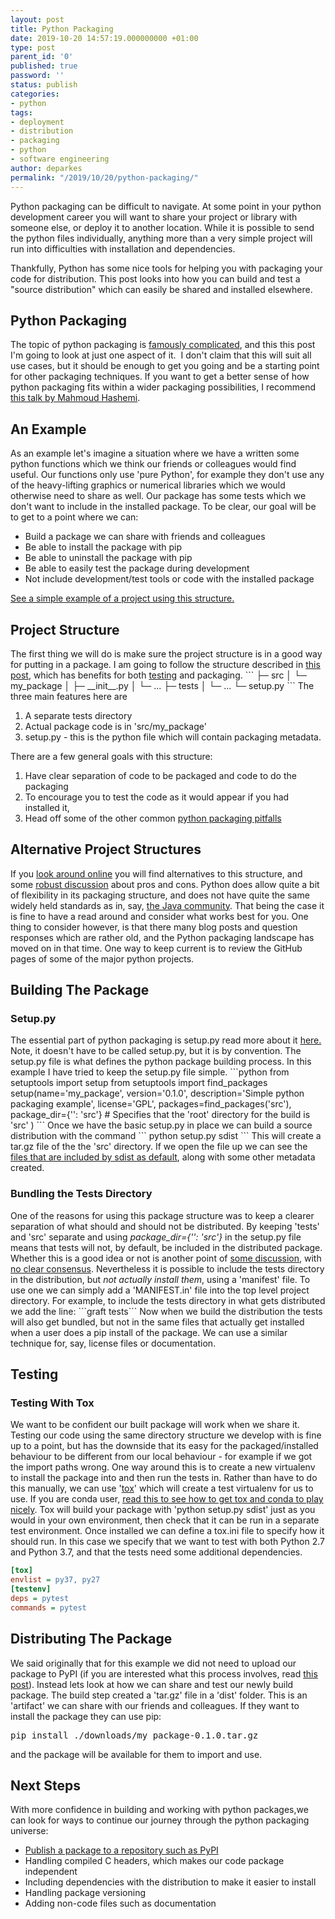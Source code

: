 ```yaml
---
layout: post
title: Python Packaging
date: 2019-10-20 14:57:19.000000000 +01:00
type: post
parent_id: '0'
published: true
password: ''
status: publish
categories:
- python
tags:
- deployment
- distribution
- packaging
- python
- software engineering
author: deparkes
permalink: "/2019/10/20/python-packaging/"
---
```

Python packaging can be difficult to navigate. At some point in your python development career you will want to share your project or library with someone else, or deploy it to another location. While it is possible to send the python files individually, anything more than a very simple project will run into difficulties with installation and dependencies.

Thankfully, Python has some nice tools for helping you with packaging your code for distribution. This post looks into how you can build and test a "source distribution" which can easily be shared and installed elsewhere.
<h2>Python Packaging</h2>
The topic of python packaging is <a href="https://xkcd.com/1987/">famously complicated</a>, and this this post I'm going to look at just one aspect of it.  I don't claim that this will suit all use cases, but it should be enough to get you going and be a starting point for other packaging techniques.
If you want to get a better sense of how python packaging fits within a wider packaging possibilities, I recommend <a href="https://www.youtube.com/watch?v=Q3LyPTTb81w">this talk by Mahmoud Hashemi</a>.
<h2>An Example</h2>
As an example let's imagine a situation where we have a written some python functions which we think our friends or colleagues would find useful.
Our functions only use 'pure Python', for example they don't use any of the heavy-lifting graphics or numerical libraries which we would otherwise need to share as well.
Our package has some tests which we don't want to include in the installed package.
To be clear, our goal will be to get to a point where we can:
<ul>
<li>Build a package we can share with friends and colleagues</li>
<li>Be able to install the package with pip</li>
<li>Be able to uninstall the package with pip</li>
<li>Be able to easily test the package during development</li>
<li>Not include development/test tools or code with the installed package</li>
</ul>
<a href="https://github.com/deparkes/python-packaging-example">See a simple example of a project using this structure.</a>
<h2>Project Structure</h2>
The first thing we will do is make sure the project structure is in a good way for putting in a package. I am going to follow the structure described in <a href="https://blog.ionelmc.ro/2014/05/25/python-packaging/#the-structure">this post</a>, which has benefits for both <a href="https://doc.pytest.org/en/latest/goodpractices.html">testing</a> and packaging.
```
├─ src
│  └─ my_package
│     ├─ __init__.py
│     └─ ...
├─ tests
│  └─ ...
└─ setup.py
```
The three main features here are
<ol>
<li>A separate tests directory</li>
<li>Actual package code is in 'src/my_package'</li>
<li>setup.py - this is the python file which will contain packaging metadata.</li>
</ol>
There are a few general goals with this structure:
<ol>
<li>Have clear separation of code to be packaged and code to do the packaging</li>
<li>To encourage you to test the code as it would appear if you had installed it,</li>
<li>Head off some of the other common <a href="https://blog.ionelmc.ro/2014/06/25/python-packaging-pitfalls/">python packaging pitfalls</a>
</li>
</ol>
<h2>Alternative Project Structures</h2>
If you <a href="https://stackoverflow.com/questions/193161/what-is-the-best-project-structure-for-a-python-application">look around online</a> you will find alternatives to this structure, and some <a href="https://disq.us/p/n7fbt7">robust discussion</a> about pros and cons. Python does allow quite a bit of flexibility in its packaging structure, and does not have quite the same widely held standards as in, say, <a href="https://maven.apache.org/guides/introduction/introduction-to-the-standard-directory-layout.html">the Java community</a>. That being the case it is fine to have a read around and consider what works best for you.
One thing to consider however, is that there many blog posts and question responses which are rather old, and the Python packaging landscape has moved on in that time. One way to keep current is to review the GitHub pages of some of the major python projects.
<h2>Building The Package</h2>
<h3>Setup.py</h3>
The essential part of python packaging is setup.py read more about it <a href="https://docs.python.org/3.7/distutils/setupscript.html">here.</a> Note, it doesn't have to be called setup.py, but it is by convention.
The setup.py file is what defines the python package building process. In this example I have tried to keep the setup.py file simple.
```python
from setuptools import setup
from setuptools import find_packages
setup(name='my_package',
      version='0.1.0',
      description='Simple python packaging example',
      license='GPL', packages=find_packages('src'),
      package_dir={'': 'src'}  # Specifies that the 'root' directory for the build is 'src'
)
```
Once we have the basic setup.py in place we can build a source distribution with the command
```
python setup.py sdist
```
This will create a tar.gz file of the the 'src' directory. If we open the file up we can see the <a href="https://docs.python.org/3/distutils/sourcedist.html">files that are included by sdist as default</a>, along with some other metadata created.
<h3>Bundling the Tests Directory</h3>
One of the reasons for using this package structure was to keep a clearer separation of what should and should not be distributed.
By keeping 'tests' and 'src' separate and using <em>package_dir={'': 'src'} </em>in the setup.py file means that tests will not, by default, be included in the distributed package. Whether this is a good idea or not is another point of <a href="https://disq.us/p/n7fbt7">some discussion</a>, with <a href="https://stackoverflow.com/questions/32390705/should-i-include-tests-and-pyc-files-when-building-package-with-setuptools/32391295">no clear consensus</a>.
Nevertheless it is possible to include the tests directory in the distribution, but <em>not actually install them</em>, using a 'manifest' file. To use one we can simply add a 'MANIFEST.in' file into the top level project directory.
For example, to include the tests directory in what gets distributed we add the line:
```graft tests```
Now when we build the distribution the tests will also get bundled, but not in the same files that actually get installed when a user does a pip install of the package. We can use a similar technique for, say, license files or documentation.
<h2>Testing</h2>
<h3>Testing With Tox</h3>
We want to be confident our built package will work when we share it. Testing our code using the same directory structure we develop with is fine up to a point, but has the downside that its easy for the packaged/installed behaviour to be different from our local behaviour - for example if we got the import paths wrong.
One way around this is to create a new virtualenv to install the package into and then run the tests in. Rather than have to do this manually, we can use '<a href="https://tox.readthedocs.io/en/latest/">tox</a>' which will create a test virtualenv for us to use. If you are conda user, <a href="{{site.baseurl}}/2018/06/04/use-tox-with-anaconda/">read this to see how to get tox and conda to play nicely</a>.
Tox will build your package with 'python setup.py sdist' just as you would in your own environment, then check that it can be run in a separate test environment.
Once installed we can define a tox.ini file to specify how it should run. In this case we specify that we want to test with both Python 2.7 and Python 3.7, and that the tests need some additional dependencies.

```ini
[tox]
envlist = py37, py27
[testenv]
deps = pytest
commands = pytest
```
<h2>Distributing The Package</h2>
We said originally that for this example we did not need to upload our package to PyPI (if you are interested what this process involves, read <a href="{{site.baseurl}}/2015/08/05/how-to-package-python-code/">this post</a>). Instead lets look at how we can share and test our newly build package.
The build step created a 'tar.gz' file in a 'dist' folder. This is an 'artifact' we can share with our friends and colleagues. If they want to install the package they can use pip:
<pre><span class="n">pip</span> <span class="n">install</span> <span class="o">./</span><span class="n">downloads</span><span class="o">/</span><span class="n">my_package</span><span class="o">-</span><span class="mf">0.1</span><span class="o">.</span><span class="mf">0.</span><span class="n">tar</span><span class="o">.</span><span class="n">gz
</span></pre>
and the package will be available for them to import and use.
<h2>Next Steps</h2>
With more confidence in building and working with python packages,we can look for ways to continue our journey through the python packaging universe:
<ul>
<li><a href="{{site.baseurl}}/2015/08/05/how-to-package-python-code/">Publish a package to a repository such as PyPI</a></li>
<li>Handling compiled C headers, which makes our code package independent</li>
<li>Including dependencies with the distribution to make it easier to install</li>
<li>Handling package versioning</li>
<li>Adding non-code files such as documentation</li>
</ul>
